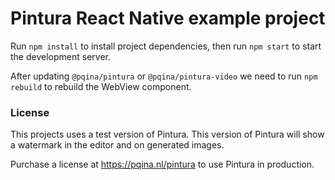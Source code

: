 # Pintura React Native example project

Run `npm install` to install project dependencies, then run `npm start` to start the development server.

After updating `@pqina/pintura` or `@pqina/pintura-video` we need to run `npm rebuild` to rebuild the WebView component.

### License

This projects uses a test version of Pintura. This version of Pintura will show a watermark in the editor and on generated images.

Purchase a license at https://pqina.nl/pintura to use Pintura in production.
